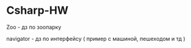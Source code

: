 # Csharp-HW

Zoo - дз по зоопарку

navigator - дз по интерфейсу ( пример с машиной, пешеходом и тд )
